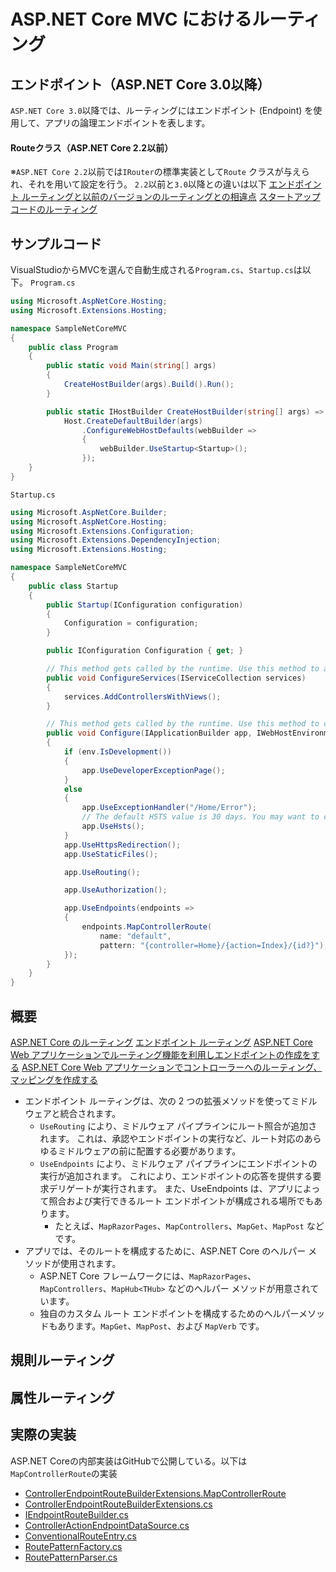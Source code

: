 # ASP.NET Core MVC におけるルーティング
## エンドポイント（ASP.NET Core 3.0以降）
`ASP.NET Core 3.0`以降では、ルーティングにはエンドポイント (Endpoint) を使用して、アプリの論理エンドポイントを表します。

#### Routeクラス（ASP.NET Core 2.2以前）
※`ASP.NET Core 2.2`以前では`IRouter`の標準実装として`Route` クラスが与えられ、それを用いて設定を行う。
`2.2`以前と`3.0`以降との違いは以下
[エンドポイント ルーティングと以前のバージョンのルーティングとの相違点](https://docs.microsoft.com/ja-jp/aspnet/core/fundamentals/routing?view=aspnetcore-3.1#endpoint-routing-differences-from-earlier-versions-of-routing)
[スタートアップコードのルーティング](https://docs.microsoft.com/ja-jp/aspnet/core/migration/22-to-30?view=aspnetcore-3.1&tabs=visual-studio#routing-startup-code)

## サンプルコード
VisualStudioからMVCを選んで自動生成される`Program.cs`、`Startup.cs`は以下。
`Program.cs`
``` cs
using Microsoft.AspNetCore.Hosting;
using Microsoft.Extensions.Hosting;

namespace SampleNetCoreMVC
{
	public class Program
	{
		public static void Main(string[] args)
		{
			CreateHostBuilder(args).Build().Run();
		}

		public static IHostBuilder CreateHostBuilder(string[] args) =>
			Host.CreateDefaultBuilder(args)
				.ConfigureWebHostDefaults(webBuilder =>
				{
					webBuilder.UseStartup<Startup>();
				});
	}
}
```

`Startup.cs`
``` cs
using Microsoft.AspNetCore.Builder;
using Microsoft.AspNetCore.Hosting;
using Microsoft.Extensions.Configuration;
using Microsoft.Extensions.DependencyInjection;
using Microsoft.Extensions.Hosting;

namespace SampleNetCoreMVC
{
	public class Startup
	{
		public Startup(IConfiguration configuration)
		{
			Configuration = configuration;
		}

		public IConfiguration Configuration { get; }

		// This method gets called by the runtime. Use this method to add services to the container.
		public void ConfigureServices(IServiceCollection services)
		{
			services.AddControllersWithViews();
		}

		// This method gets called by the runtime. Use this method to configure the HTTP request pipeline.
		public void Configure(IApplicationBuilder app, IWebHostEnvironment env)
		{
			if (env.IsDevelopment())
			{
				app.UseDeveloperExceptionPage();
			}
			else
			{
				app.UseExceptionHandler("/Home/Error");
				// The default HSTS value is 30 days. You may want to change this for production scenarios, see https://aka.ms/aspnetcore-hsts.
				app.UseHsts();
			}
			app.UseHttpsRedirection();
			app.UseStaticFiles();

			app.UseRouting();

			app.UseAuthorization();

			app.UseEndpoints(endpoints =>
			{
				endpoints.MapControllerRoute(
					name: "default",
					pattern: "{controller=Home}/{action=Index}/{id?}");
			});
		}
	}
}
```

## 概要
[ASP.NET Core のルーティング](https://docs.microsoft.com/ja-jp/aspnet/core/fundamentals/routing?view=aspnetcore-3.1)
[エンドポイント ルーティング](https://docs.microsoft.com/ja-jp/aspnet/core/fundamentals/routing?view=aspnetcore-3.1#endpoint-routing)
[ASP.NET Core Web アプリケーションでルーティング機能を利用しエンドポイントの作成をする](https://www.ipentec.com/document/csharp-asp-net-core-create-endpoints)
[ASP.NET Core Web アプリケーションでコントローラーへのルーティング、マッピングを作成する](https://www.ipentec.com/document/csharp-asp-net-core-create-map-route-controller-using-endpoints)
- エンドポイント ルーティングは、次の 2 つの拡張メソッドを使ってミドルウェアと統合されます。
    - `UseRouting` により、ミドルウェア パイプラインにルート照合が追加されます。 これは、承認やエンドポイントの実行など、ルート対応のあらゆるミドルウェアの前に配置する必要があります。
    - `UseEndpoints` により、ミドルウェア パイプラインにエンドポイントの実行が追加されます。 これにより、エンドポイントの応答を提供する要求デリゲートが実行されます。 また、UseEndpoints は、アプリによって照合および実行できるルート エンドポイントが構成される場所でもあります。 
      - たとえば、`MapRazorPages`、`MapControllers`、`MapGet`、`MapPost` などです。
- アプリでは、そのルートを構成するために、ASP.NET Core のヘルパー メソッドが使用されます。 
    - ASP.NET Core フレームワークには、`MapRazorPages`、`MapControllers`、`MapHub<THub>` などのヘルパー メソッドが用意されています。 
    - 独自のカスタム ルート エンドポイントを構成するためのヘルパーメソッドもあります。`MapGet`、`MapPost`、および `MapVerb` です。


## 規則ルーティング

## 属性ルーティング


## 実際の実装
ASP.NET Coreの内部実装はGitHubで公開している。以下は`MapControllerRoute`の実装


- [ControllerEndpointRouteBuilderExtensions.MapControllerRoute](https://docs.microsoft.com/en-us/dotnet/api/microsoft.aspnetcore.builder.controllerendpointroutebuilderextensions.mapcontrollerroute?view=aspnetcore-3.1)
- [ControllerEndpointRouteBuilderExtensions.cs](https://github.com/dotnet/aspnetcore/blob/6ce8a879ae10e9f27798ec6e1c577092413f813d/src/Mvc/Mvc.Core/src/Builder/ControllerEndpointRouteBuilderExtensions.cs)
- [IEndpointRouteBuilder.cs](https://github.com/dotnet/aspnetcore/blob/133a7e0414ffeb6af54093bb678afb3d401248e0/src/Http/Routing/src/IEndpointRouteBuilder.cs)
- [ControllerActionEndpointDataSource.cs](https://github.com/dotnet/aspnetcore/blob/6ce8a879ae10e9f27798ec6e1c577092413f813d/src/Mvc/Mvc.Core/src/Routing/ControllerActionEndpointDataSource.cs)
- [ConventionalRouteEntry.cs](https://github.com/dotnet/aspnetcore/blob/6a99743d337d205bdf78333cfaac33db993c1034/src/Mvc/Mvc.Core/src/Routing/ConventionalRouteEntry.cs)
- [RoutePatternFactory.cs](https://github.com/dotnet/aspnetcore/blob/c7f05c614ab7ecb1ff8331287fe050d322f10b2e/src/Http/Routing/src/Patterns/RoutePatternFactory.cs)
- [RoutePatternParser.cs](https://github.com/dotnet/aspnetcore/blob/19c9010c2fc44f6fa3952c3f46d1b6e86e45fa8c/src/Http/Routing/src/Patterns/RoutePatternParser.cs)

